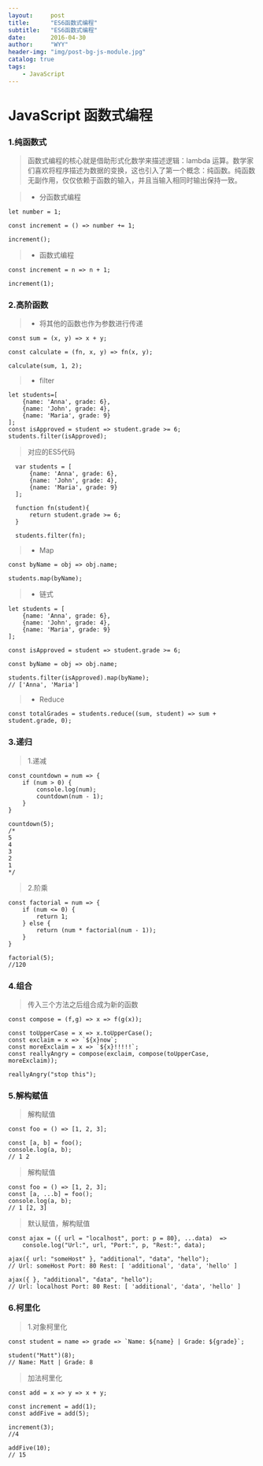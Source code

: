 ```yaml
---
layout:     post
title:      "ES6函数式编程"
subtitle:   "ES6函数式编程"
date:       2016-04-30
author:     "WYY"
header-img: "img/post-bg-js-module.jpg"
catalog: true
tags:
    - JavaScript
---
```


# JavaScript 函数式编程

### 1.纯函数式
> 函数式编程的核心就是借助形式化数学来描述逻辑：lambda 运算。数学家们喜欢将程序描述为数据的变换，这也引入了第一个概念：纯函数。纯函数无副作用，仅仅依赖于函数的输入，并且当输入相同时输出保持一致。


>- 分函数式编程


```
let number = 1;

const increment = () => number += 1;

increment();
```

>- 函数式编程

```
const increment = n => n + 1;

increment(1);
```

### 2.高阶函数
>- 将其他的函数也作为参数进行传递


```
const sum = (x, y) => x + y;

const calculate = (fn, x, y) => fn(x, y);

calculate(sum, 1, 2);
```

>- filter

```
let students=[
	{name: 'Anna', grade: 6},
    {name: 'John', grade: 4},
    {name: 'Maria', grade: 9}
];
const isApproved = student => student.grade >= 6;
students.filter(isApproved);
```
> 对应的ES5代码

```
  var students = [
      {name: 'Anna', grade: 6},
      {name: 'John', grade: 4},
      {name: 'Maria', grade: 9}
  ];

  function fn(student){
      return student.grade >= 6;
  }

  students.filter(fn);
```

>- Map

```
const byName = obj => obj.name;

students.map(byName);
```

>- 链式

```
let students = [
    {name: 'Anna', grade: 6},
    {name: 'John', grade: 4},
    {name: 'Maria', grade: 9}
];

const isApproved = student => student.grade >= 6;

const byName = obj => obj.name;

students.filter(isApproved).map(byName);
// ['Anna', 'Maria']
```

>- Reduce

```
const totalGrades = students.reduce((sum, student) => sum + student.grade, 0);

```

### 3.递归
> 1.递减

```
const countdown = num => {
    if (num > 0) {
        console.log(num);
        countdown(num - 1);
    }
}

countdown(5);
/*
5
4
3
2
1
*/
```

> 2.阶乘

```
const factorial = num => {
    if (num <= 0) {
        return 1;
    } else {
        return (num * factorial(num - 1));
    }
}

factorial(5);
//120
```

### 4.组合

> 传入三个方法之后组合成为新的函数


```
const compose = (f,g) => x => f(g(x));

const toUpperCase = x => x.toUpperCase();
const exclaim = x => `${x}now`;
const moreExclaim = x => `${x}!!!!!`;
const reallyAngry = compose(exclaim, compose(toUpperCase, moreExclaim));

reallyAngry("stop this");

```

### 5.解构赋值
> 解构赋值


```
const foo = () => [1, 2, 3];

const [a, b] = foo();
console.log(a, b);
// 1 2
```
> 解构赋值

```
const foo = () => [1, 2, 3];
const [a, ...b] = foo();
console.log(a, b);
// 1 [2, 3]
```

> 默认赋值，解构赋值


```
const ajax = ({ url = "localhost", port: p = 80}, ...data)  =>
    console.log("Url:", url, "Port:", p, "Rest:", data);

ajax({ url: "someHost" }, "additional", "data", "hello");
// Url: someHost Port: 80 Rest: [ 'additional', 'data', 'hello' ]

ajax({ }, "additional", "data", "hello");
// Url: localhost Port: 80 Rest: [ 'additional', 'data', 'hello' ]
```

### 6.柯里化
> 1.对象柯里化

```
const student = name => grade => `Name: ${name} | Grade: ${grade}`;

student("Matt")(8);
// Name: Matt | Grade: 8
```

> 加法柯里化


```
const add = x => y => x + y;

const increment = add(1);
const addFive = add(5);

increment(3);
//4

addFive(10);
// 15
```

